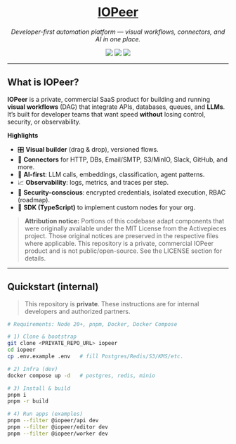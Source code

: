 <h1 align="center">
  <a href="https://iopeer.com" target="_blank">IOPeer</a>
</h1>
<p align="center"><i>Developer-first automation platform — visual workflows, connectors, and AI in one place.</i></p>

<p align="center">
  <a href="#security"><img src="https://img.shields.io/badge/Security-Policy-blue?style=for-the-badge"></a>
  <a href="#license"><img src="https://img.shields.io/badge/License-Commercial-black?style=for-the-badge"></a>
  <a href="#support"><img src="https://img.shields.io/badge/Status-Private%20SaaS-8A2BE2?style=for-the-badge"></a>
</p>

---

## What is IOPeer?
**IOPeer** is a private, commercial SaaS product for building and running **visual workflows** (DAG) that integrate APIs, databases, queues, and **LLMs**. It’s built for developer teams that want speed **without** losing control, security, or observability.

**Highlights**
- 🎛️ **Visual builder** (drag & drop), versioned flows.
- 🔌 **Connectors** for HTTP, DBs, Email/SMTP, S3/MinIO, Slack, GitHub, and more.
- 🤖 **AI-first**: LLM calls, embeddings, classification, agent patterns.
- 📈 **Observability**: logs, metrics, and traces per step.
- 🔐 **Security-conscious**: encrypted credentials, isolated execution, RBAC (roadmap).
- 🧰 **SDK (TypeScript)** to implement custom nodes for your org.

> **Attribution notice:** Portions of this codebase adapt components that were originally available under the MIT License from the Activepieces project. Those original notices are preserved in the respective files where applicable. This repository is a private, commercial IOPeer product and is not public/open-source. See the LICENSE section for details.

---

## Quickstart (internal)
> This repository is **private**. These instructions are for internal developers and authorized partners.

```bash
# Requirements: Node 20+, pnpm, Docker, Docker Compose

# 1) Clone & bootstrap
git clone <PRIVATE_REPO_URL> iopeer
cd iopeer
cp .env.example .env   # fill Postgres/Redis/S3/KMS/etc.

# 2) Infra (dev)
docker compose up -d   # postgres, redis, minio

# 3) Install & build
pnpm i
pnpm -r build

# 4) Run apps (examples)
pnpm --filter @iopeer/api dev
pnpm --filter @iopeer/editor dev
pnpm --filter @iopeer/worker dev
